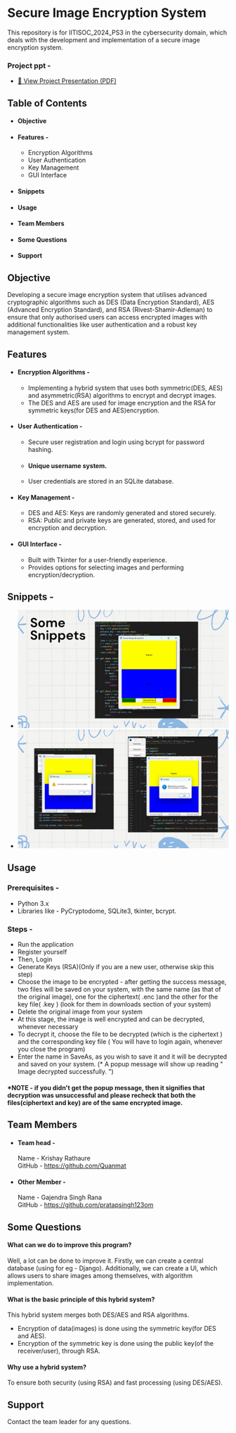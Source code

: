 
# Secure Image Encryption System


This repository is for IITISOC_2024_PS3 in the cybersecurity domain, which deals with the development and implementation of a secure image encryption system.

### Project ppt -
- [📄 View Project Presentation (PDF)](Project%20Presentation_SOC24.pdf)


## Table of Contents

- #### Objective
- #### Features - 
  - Encryption Algorithms
  - User Authentication
  - Key Management
  - GUI Interface
- #### Snippets
- #### Usage
- #### Team Members 
- #### Some Questions
- #### Support

## Objective

Developing a secure image encryption
 system that utilises advanced cryptographic algorithms such
 as DES (Data Encryption Standard), AES (Advanced Encryption
 Standard), and RSA (Rivest-Shamir-Adleman) to ensure that
 only authorised users can access encrypted images with
 additional functionalities like user authentication and a robust
 key management system.
## Features 

- #### Encryption Algorithms - 
   - Implementing a hybrid system that uses both
     symmetric(DES, AES) and asymmetric(RSA) algorithms to
     encrypt and decrypt images.
   - The DES and AES are used for image encryption and the
     RSA for symmetric keys(for DES and AES)encryption.
- #### User Authentication - 
   - Secure user registration and login using bcrypt for password hashing.
   - ####  Unique username system.
   - User credentials are stored in an SQLite database.
   
- #### Key Management - 
   - DES and AES: Keys are randomly generated and stored securely.
   - RSA: Public and private keys are generated, stored, and used for encryption and decryption.
- #### GUI Interface - 
   - Built with Tkinter for a user-friendly experience.
   - Provides options for selecting images and performing encryption/decryption.


## Snippets - 
   - ![Screenshot1](SS1.png)
   - ![Screenshot2](SS2.png)



## Usage

###  Prerequisites -
  - Python 3.x
  - Libraries like - PyCryptodome, SQLite3, tkinter, bcrypt.
### Steps - 
 - Run the application
 - Register yourself 
 - Then, Login
 - Generate Keys (RSA)(Only if you are a new user, otherwise skip this step)
 - Choose the image to be encrypted - after getting the success message, two files will be saved on your system, with the same name (as that of the original image), one for the ciphertext( .enc )and the other for the key file( .key ) (look for them in downloads section of your system)
 - Delete the original image from your system
 - At this stage, the image is well encrypted and can be decrypted, whenever necessary
 - To decrypt it, choose the file to be decrypted (which is the ciphertext ) and the corresponding key file ( You will have to login again, whenever you close the program)
 - Enter the name in SaveAs, as you wish to save it and it will be decrypted and saved on your system. (* A popup message will show up reading " Image decrypted successfully. ")

#### *NOTE - if you didn't get the popup message, then it signifies that decryption was unsuccessful and please recheck that both the files(ciphertext and key) are of the same encrypted image.
 
## Team Members

- #### Team head -
   Name -   Krishay Rathaure   
   GitHub - https://github.com/Quanmat
- #### Other Member -
   Name -   Gajendra Singh Rana   
   GitHub - https://github.com/pratapsingh123om


## Some Questions

#### What can we do to improve this program?

Well, a lot can be done to improve it. Firstly, we can create a central database (using for eg - Django). Additionally, we can create a UI, which allows users to share images among themselves, with algorithm implementation.

#### What is the basic principle of this hybrid system?

This hybrid system merges both DES/AES and RSA algorithms.

- Encryption of data(images) is done using the symmetric key(for
DES and AES). 
- Encryption of the symmetric key is done using the public key(of
the receiver/user), through RSA.

#### Why use a hybrid system?

To ensure both security (using RSA) and fast processing (using DES/AES).



## Support
Contact the team leader for any questions.

